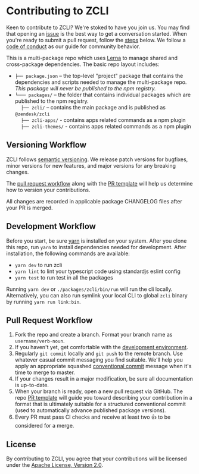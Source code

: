 # Contributing to ZCLI

Keen to contribute to ZCLI? We're stoked to have you join us. You may
find that opening an
[issue](https://github.com/zendesk/zcli/issues) is the
best way to get a conversation started. When you're ready to submit a
pull request, follow the [steps](#pull-request-workflow) below. We
follow a [code of conduct](CODE_OF_CONDUCT.md) as our guide for
community behavior.

This is a multi-package repo which uses [Lerna](https://lernajs.io/) to
manage shared and cross-package dependencies. The basic repo layout
includes:

- `├── package.json` – the top-level "project" package that contains
  the dependencies and scripts needed to manage the multi-package repo.
  _This package will never be published to the npm registry._
- `└─── packages/` – the folder that contains individual packages which are published to the npm registry.<br>
  &nbsp;&nbsp;&nbsp;&nbsp;`├── zcli/` – contains the main package and is published as `@zendesk/zcli`<br>
  &nbsp;&nbsp;&nbsp;&nbsp;`├── zcli-apps/` - contains apps related commands as a npm plugin<br>
  &nbsp;&nbsp;&nbsp;&nbsp;`├── zcli-themes/` - contains apps related commands as a npm plugin<br>

## Versioning Workflow

ZCLI follows [semantic versioning](https://semver.org/). We release
patch versions for bugfixes, minor versions for new features, and major
versions for any breaking changes.

The [pull request workflow](#pull-request-workflow) along with the [PR
template](PULL_REQUEST_TEMPLATE.md) will help us determine how to
version your contributions.

All changes are recorded in applicable package CHANGELOG files after
your PR is merged.

## Development Workflow

Before you start, be sure [yarn](https://yarnpkg.com/en/) is installed
on your system. After you clone this repo, run `yarn` to install
dependencies needed for development. After installation, the following
commands are available:

- `yarn dev` to run zcli
- `yarn lint` to lint your typescript code using standardjs eslint config
- `yarn test` to run test in all the packages

Running `yarn dev` or `./packages/zcli/bin/run` will run the cli locally. Alternatively, you can also run symlink your local CLI to global `zcli` binary by running `yarn run link:bin`.

## Pull Request Workflow

1. Fork the repo and create a branch. Format your branch name as
   `username/verb-noun`.
1. If you haven't yet, get comfortable with the [development
   environment](#development-workflow).
1. Regularly `git commit` locally and `git push` to the remote branch.
   Use whatever casual commit messaging you find suitable. We'll help
   you apply an appropriate squashed [conventional
   commit](https://conventionalcommits.org/) message when it's time to
   merge to master.
1. If your changes result in a major modification, be sure all
   documentation is up-to-date.
1. When your branch is ready, open a new pull request via GitHub.
   The repo [PR template](PULL_REQUEST_TEMPLATE.md) will guide you
   toward describing your contribution in a format that is ultimately
   suitable for a structured conventional commit (used to automatically
   advance published package versions).
1. Every PR must pass CI checks and receive at least two :+1: to be
   considered for a merge.

## License
By contributing to ZCLI, you agree that your contributions will be
licensed under the [Apache License, Version 2.0](LICENSE.md).
